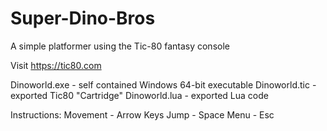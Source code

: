 # Super-Dino-Bros
A simple platformer using the Tic-80 fantasy console

Visit https://tic80.com

Dinoworld.exe - self contained Windows 64-bit executable
Dinoworld.tic - exported Tic80 "Cartridge"
Dinoworld.lua - exported Lua code

Instructions:
Movement - Arrow Keys
Jump - Space
Menu - Esc
